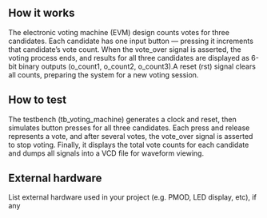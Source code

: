 <!---

This file is used to generate your project datasheet. Please fill in the information below and delete any unused
sections.

You can also include images in this folder and reference them in the markdown. Each image must be less than
512 kb in size, and the combined size of all images must be less than 1 MB.
-->

## How it works

The electronic voting machine (EVM) design counts votes for three candidates.
Each candidate has one input button — pressing it increments that candidate’s vote count.
When the vote_over signal is asserted, the voting process ends, and results for all three candidates are displayed as 6-bit binary outputs (o_count1, o_count2, o_count3).A reset (rst) signal clears all counts, preparing the system for a new voting session.

## How to test

The testbench (tb_voting_machine) generates a clock and reset, then simulates button presses for all three candidates.
Each press and release represents a vote, and after several votes, the vote_over signal is asserted to stop voting.
Finally, it displays the total vote counts for each candidate and dumps all signals into a VCD file for waveform viewing.

## External hardware

List external hardware used in your project (e.g. PMOD, LED display, etc), if any
